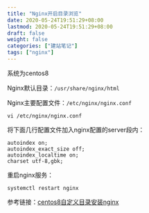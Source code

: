 ```yaml
---
title: "Nginx开启目录浏览"
date: 2020-05-24T19:51:29+08:00
lastmod: 2020-05-24T19:51:29+08:00
draft: false
weight: false
categories: ["建站笔记"]
tags: ["nginx"] 
---
```


 系统为centos8

 Nginx默认目录：`/usr/share/nginx/html`

Nginx主要配置文件：`/etc/nginx/nginx.conf`

```
vi /etc/nginx/nginx.conf
```

将下面几行配置文件加入nginx配置的server段内：

```
autoindex on;                        
autoindex_exact_size off;            
autoindex_localtime on;              
charset utf-8,gbk;
```

重启nginx服务：

```
systemctl restart nginx
```

参考链接：[centos8自定义目录安装nginx](http://www.cppcns.com/os/linux/289324.html)



